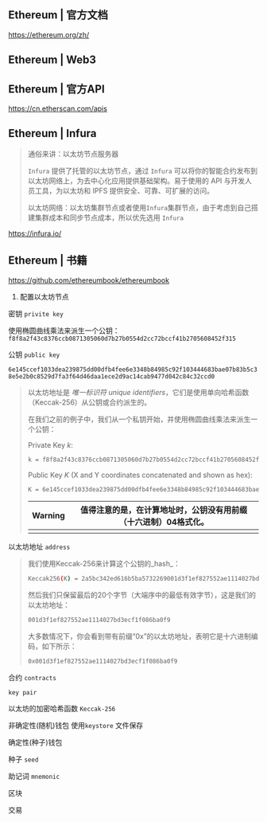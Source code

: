 ## Ethereum | 官方文档

<https://ethereum.org/zh/>



## Ethereum | Web3



## Ethereum | 官方API

<https://cn.etherscan.com/apis>



## Ethereum | Infura

> 通俗来讲：以太坊节点服务器
>
> `Infura` 提供了托管的以太坊节点，通过 `Infura` 可以将你的智能合约发布到以太坊网络上，为去中心化应用提供基础架构。易于使用的 API 与开发人员工具，为以太坊和 IPFS 提供安全、可靠、可扩展的访问。
>
> 以太坊网络：以太坊集群节点或者使用`Infura`集群节点，由于考虑到自己搭建集群成本和同步节点成本，所以优先选用 `Infura`

<https://infura.io/>



## Ethereum | 书籍

<https://github.com/ethereumbook/ethereumbook>



1. 配置以太坊节点

密钥 `privite key`

使用椭圆曲线乘法来派生一个公钥：`f8f8a2f43c8376ccb0871305060d7b27b0554d2cc72bccf41b2705608452f315`

公钥 `public key`

`6e145ccef1033dea239875dd00dfb4fee6e3348b84985c92f103444683bae07b83b5c38e5e2b0c8529d7fa3f64d46daa1ece2d9ac14cab9477d042c84c32ccd0`

> 以太坊地址是 *唯一标识符* *unique identifiers*，它们是使用单向哈希函数（Keccak-256）从公钥或合约派生的。
>
> 在我们之前的例子中，我们从一个私钥开始，并使用椭圆曲线乘法来派生一个公钥：
>
> Private Key *k*:
>
> ```bash
> k = f8f8a2f43c8376ccb0871305060d7b27b0554d2cc72bccf41b2705608452f315
> ```
>
> Public Key *K* (X and Y coordinates concatenated and shown as hex):
>
> ```bash
> K = 6e145ccef1033dea239875dd00dfb4fee6e3348b84985c92f103444683bae07b83b5c38e5e2b0c8529d7fa3f64d46daa1ece2d9ac14cab9477d042c84c32ccd0
> ```
>
> | Warning | 值得注意的是，在计算地址时，公钥没有用前缀（十六进制）04格式化。 |
> | ------- | ------------------------------------------------------------ |
> |         |                                                              |

以太坊地址 `address`

> 我们使用Keccak-256来计算这个公钥的_hash_：
>
> ```bash
> Keccak256(K) = 2a5bc342ed616b5ba5732269001d3f1ef827552ae1114027bd3ecf1f086ba0f9
> ```
>
> 然后我们只保留最后的20个字节（大端序中的最低有效字节），这是我们的以太坊地址：
>
> ```bash
> 001d3f1ef827552ae1114027bd3ecf1f086ba0f9
> ```
>
> 大多数情况下，你会看到带有前缀“0x”的以太坊地址，表明它是十六进制编码，如下所示：
>
> ```bash
> 0x001d3f1ef827552ae1114027bd3ecf1f086ba0f9
> ```

合约 `contracts`

`key pair`

以太坊的加密哈希函数 `Keccak-256`

非确定性(随机)钱包 使用`keystore` 文件保存

确定性(种子)钱包

种子 `seed`

助记词 `mnemonic`

区块

交易